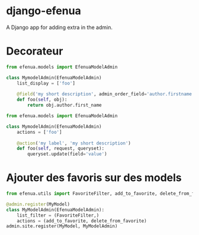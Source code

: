 # django-efenua
A Django app for adding extra in the admin.

# Decorateur
```python
from efenua.models import EfenuaModelAdmin

class MymodelAdmin(EfenuaModelAdmin)
    list_display = ['foo']
    
    @field('my short description', admin_order_field='author.firstname', allow_tags=True)
    def foo(self, obj):
        return obj.author.first_name
```

```python
from efenua.models import EfenuaModelAdmin

class MymodelAdmin(EfenuaModelAdmin)
    actions = ['foo']
    
    @action('my label', 'my short description')
    def foo(self, request, queryset):
        queryset.update(field='value')
```

# Ajouter des favoris sur des models
```python
from efenua.utils import FavoriteFilter, add_to_favorite, delete_from_favorite

@admin.register(MyModel)
class MyModelAdmin(EfenuaModelAdmin):
    list_filter = (FavoriteFilter,)
    actions = (add_to_favorite, delete_from_favorite)
admin.site.register(MyModel, MyModelAdmin)
```
